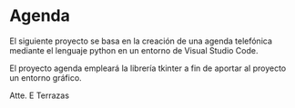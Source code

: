 # Agenda

El siguiente proyecto se basa en la creación de una agenda telefónica mediante el lenguaje python en un entorno de Visual Studio Code.

El proyecto agenda empleará la librería tkinter a fin de aportar al proyecto un entorno gráfico.

Atte.
E Terrazas